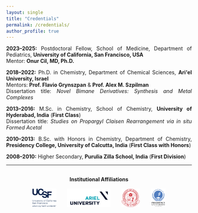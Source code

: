 ```yaml
---
layout: single
title: "Credentials"
permalink: /credentials/
author_profile: true
---
```


<p style="text-align: justify;">
<strong>2023–2025:</strong> Postdoctoral Fellow, School of Medicine, Department of Pediatrics, <strong>University of California, San Francisco, USA</strong><br>
Mentor: <strong>Onur Cil, MD, Ph.D.</strong>
</p>

<p style="text-align: justify;">
<strong>2018–2022:</strong> Ph.D. in Chemistry, Department of Chemical Sciences, <strong>Ari'el University, Israel</strong><br>
Mentors: <strong>Prof. Flavio Grynszpan</strong> & <strong>Prof. Alex M. Szpilman</strong><br>
Dissertation title: <em>Novel Bimane Derivatives: Synthesis and Metal Complexes</em>
</p>

<p style="text-align: justify;">
<strong>2013–2016:</strong> M.Sc. in Chemistry, School of Chemistry, <strong>University of Hyderabad, India</strong> (<strong>First Class</strong>)<br>
Dissertation title: <em>Studies on Propargyl Claisen Rearrangement via <i>in situ</i> Formed Acetal</em>
</p>

<p style="text-align: justify;">
<strong>2010–2013:</strong> B.Sc. with Honors in Chemistry, Department of Chemistry, <strong>Presidency College, University of Calcutta, India</strong> (<strong>First Class with Honors</strong>)
</p>

<p style="text-align: justify;">
<strong>2008–2010:</strong> Higher Secondary, <strong>Purulia Zilla School, India</strong> (<strong>First Division</strong>)
</p>

<hr>

<div style="text-align: center; margin-top: 30px;">
  <strong>Institutional Affiliations</strong><br><br>
  <div style="display: flex; justify-content: center; align-items: center; gap: 30px; flex-wrap: wrap;">
    <img src="/images/UCSF_Sig_Tag_21_Navy_300dpi_RGB.png" alt="UCSF Logo" style="height: 50px;">
    <img src="/images/Ariel_university.logo.jpg" alt="Ariel University Logo" style="height: 50px;">
    <img src="/images/University_of_Hyderabad_Logo.png" alt="University of Hyderabad Logo" style="height: 50px;">
    <img src="/images/Presidency_University,_Kolkata_Logo.svg.png" alt="Presidency College Logo" style="height: 50px;">
  </div>
</div>
